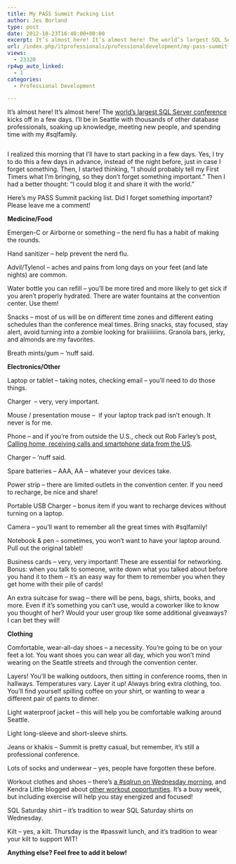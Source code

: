 ```yaml
---
title: My PASS Summit Packing List
author: Jes Borland
type: post
date: 2012-10-23T16:40:00+00:00
excerpt: It’s almost here! It’s almost here! The world’s largest SQL Server conference kicks off in a few days. What do I need to take with me?
url: /index.php/itprofessionals/professionaldevelopment/my-pass-summit-packing-list/
views:
  - 23320
rp4wp_auto_linked:
  - 1
categories:
  - Professional Development

---
```

It’s almost here! It’s almost here! The [world’s largest SQL Server conference][1] kicks off in a few days. I’ll be in Seattle with thousands of other database professionals, soaking up knowledge, meeting new people, and spending time with my #sqlfamily.

<p style="text-align: center;">
  <img src="/wp-content/uploads/users/grrlgeek/PASS_2012_SpeakingButton_250x250_blue.jpg?mtime=1351017369" alt="" />
</p>

I realized this morning that I’ll have to start packing in a few days. Yes, I try to do this a few days in advance, instead of the night before, just in case I forget something. Then, I started thinking, “I should probably tell my First Timers what I’m bringing, so they don’t forget something important.” Then I had a better thought: “I could blog it and share it with the world.”

Here’s my PASS Summit packing list. Did I forget something important? Please leave me a comment!

**Medicine/Food**

Emergen-C or Airborne or something – the nerd flu has a habit of making the rounds.

Hand sanitizer – help prevent the nerd flu.

Advil/Tylenol – aches and pains from long days on your feet (and late nights) are common.

Water bottle you can refill – you’ll be more tired and more likely to get sick if you aren’t properly hydrated. There are water fountains at the convention center. Use them!

Snacks &#8211; most of us will be on different time zones and different eating schedules than the conference meal times. Bring snacks, stay focused, stay alert, avoid turning into a zombie looking for braiiiiiiiins. Granola bars, jerky, and almonds are my favorites.

Breath mints/gum – ‘nuff said.

**Electronics/Other**

Laptop or tablet – taking notes, checking email – you’ll need to do those things.

Charger  &#8211; very, very important.

Mouse / presentation mouse –  if your laptop track pad isn’t enough. It never is for me.

Phone – and if you’re from outside the U.S., check out Rob Farley’s post, [Calling home, receiving calls and smartphone data from the US][2].

Charger – ‘nuff said.

Spare batteries – AAA, AA – whatever your devices take.

Power strip – there are limited outlets in the convention center. If you need to recharge, be nice and share!

Portable USB Charger – bonus item if you want to recharge devices without turning on a laptop.

Camera – you’ll want to remember all the great times with #sqlfamily!

Notebook & pen – sometimes, you won’t want to have your laptop around. Pull out the original tablet!

Business cards – very, very important! These are essential for networking. Bonus: when you talk to someone, write down what you talked about before you hand it to them – it’s an easy way for them to remember you when they get home with their pile of cards!

An extra suitcase for swag &#8211; there will be pens, bags, shirts, books, and more. Even if it’s something you can’t use, would a coworker like to know you thought of her? Would your user group like some additional giveaways? I can bet they will!

**Clothing**

Comfortable, wear-all-day shoes – a necessity. You’re going to be on your feet a lot. You want shoes you can wear all day, which you won’t mind wearing on the Seattle streets and through the convention center.

Layers! You’ll be walking outdoors, then sitting in conference rooms, then in hallways. Temperatures vary. Layer it up! Always bring extra clothing, too. You&#8217;ll find yourself spilling coffee on your shirt, or wanting to wear a different pair of pants to dinner.

Light waterproof jacket &#8211; this will help you be comfortable walking around Seattle.

Light long-sleeve and short-sleeve shirts.

Jeans or khakis &#8211; Summit is pretty casual, but remember, it’s still a professional conference.

Lots of socks and underwear – yes, people have forgotten these before.

Workout clothes and shoes &#8211; there’s [a #sqlrun on Wednesday morning][3], and Kendra Little blogged about [other workout opportunities][4]. It’s a busy week, but including exercise will help you stay energized and focused!

SQL Saturday shirt – it’s tradition to wear SQL Saturday shirts on Wednesday.

Kilt – yes, a kilt. Thursday is the #passwit lunch, and it’s tradition to wear your kilt to support WIT!

**Anything else? Feel free to add it below!**

 [1]: http://www.sqlpass.org/summit/2012/
 [2]: http://sqlblog.com/blogs/rob_farley/archive/2012/10/10/calling-home-receiving-calls-and-smartphone-data-from-the-us.aspx
 [3]: http://new.evite.com/?utm_source=gmail&utm_medium=email&utm_content=text&utm_campaign=host_conf#view_invite:eid=005CNC2ZTL7RSYATAEPB6CFYPH65NY
 [4]: http://www.littlekendra.com/2012/10/03/conference-preparation-list-pick-your-workout/